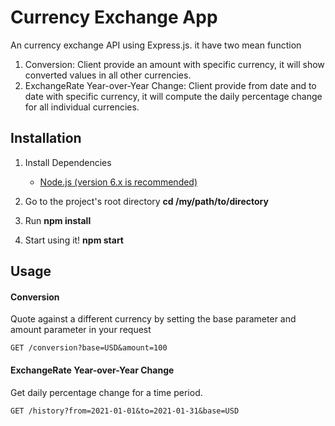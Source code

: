 # Currency Exchange App

An currency exchange API using Express.js.
it have two mean function 
1. Conversion: Client provide an amount with specific currency, it will show converted values in all other currencies.
2. ExchangeRate Year-over-Year Change: Client provide from date and to date with specific currency, 
   it will compute the daily percentage change for all individual currencies.


## Installation

1.  Install Dependencies

    * [Node.js (version 6.x is recommended)](https://nodejs.org/en/)

3.  Go to the project's root directory **cd /my/path/to/directory**
4.  Run **npm install**
5.  Start using it! **npm start**

## Usage

#### Conversion
Quote against a different currency by setting the base parameter and amount parameter in your request

```http
GET /conversion?base=USD&amount=100
```

#### ExchangeRate Year-over-Year Change
Get daily percentage change for a time period.

```http
GET /history?from=2021-01-01&to=2021-01-31&base=USD
```



